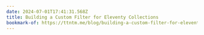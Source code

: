 ```yaml
---
date: 2024-07-01T17:41:31.568Z
title: Building a Custom Filter for Eleventy Collections
bookmark-of: https://ttntm.me/blog/building-a-custom-filter-for-eleventy-collections/
---
```

